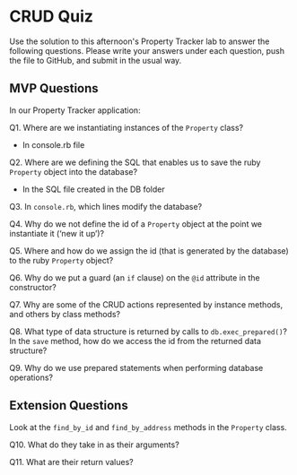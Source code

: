 # CRUD Quiz

Use the solution to this afternoon's Property Tracker lab to answer the following questions. Please write your answers under each question, push the file to GitHub, and submit in the usual way.

## MVP Questions

In our Property Tracker application:

Q1. Where are we instantiating instances of the `Property` class?

- In console.rb file

Q2. Where are we defining the SQL that enables us to save the ruby `Property` object into the database?

- In the SQL file created in the DB folder

Q3. In `console.rb`, which lines modify the database?



Q4. Why do we not define the id of a `Property` object at the point we instantiate it (‘new it up’)?

Q5. Where and how do we assign the id (that is generated by the database) to the ruby `Property` object?

Q6. Why do we put a guard (an `if` clause) on the `@id` attribute in the constructor?

Q7. Why are some of the CRUD actions represented by instance methods, and others by class methods?

Q8. What type of data structure is returned by calls to `db.exec_prepared()`? In the `save` method, how do we access the id from the returned data structure?

Q9. Why do we use prepared statements when performing database operations?

## Extension Questions

Look at the `find_by_id` and `find_by_address` methods in the `Property` class.

Q10. What do they take in as their arguments?

Q11. What are their return values?
